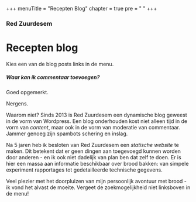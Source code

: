 +++
menuTitle = "Recepten Blog"
chapter = true
pre = "<i class='fa fa-quote-left'></i> "
+++


### Red Zuurdesem

# Recepten blog

Kies een van de blog posts links in de menu.

##### Waar kan ik commentaar toevoegen?

Goed opgemerkt. 

Nergens.

Waarom niet? Sinds 2013 is Red Zuurdesem een dynamische blog geweest in de vorm van Wordpress. Een blog onderhouden kost niet alleen tijd in de vorm van _content_, maar ook in de vorm van moderatie van commentaar. Jammer genoeg zijn spambots schering en inslag. 

Na 5 jaren heb ik besloten van Red Zuurdesem een _statische website_ te maken. Dit betekent dat er geen dingen aan toegevoegd kunnen worden door anderen - en ik ook niet dadelijk van plan ben dat zelf te doen. Er is hier een massa aan informatie beschikbaar over brood bakken: van simpele experiment rapportages tot gedetailleerde technische gegevens. 

Veel plezier met het doorpluizen van mijn persoonlijk avontuur met brood - ik vond het alvast de moeite. Vergeet de zoekmogelijkheid niet linksboven in de menu!